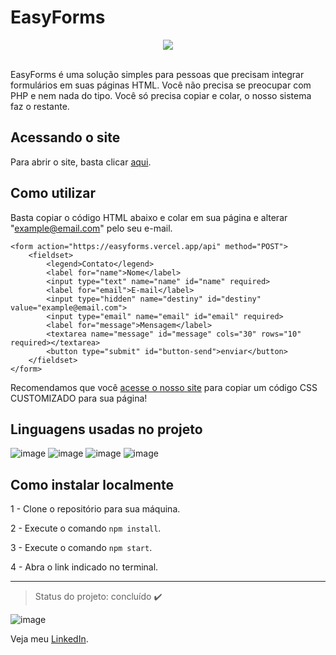 # EasyForms

<div align="center">
  <img src="https://user-images.githubusercontent.com/79997705/120033081-7fe95400-bfd1-11eb-9489-efa3800116f6.png"/>
 </div>

</br>

EasyForms é uma solução simples para pessoas que precisam integrar formulários em suas páginas HTML. Você não precisa se preocupar com PHP e nem nada do tipo. Você só precisa copiar e colar, o nosso sistema faz o restante.

## Acessando o site
Para abrir o site, basta clicar [aqui](https://easyforms.vercel.app/).

## Como utilizar
Basta copiar o código HTML abaixo e colar em sua página e alterar "example@email.com" pelo seu e-mail.

```
<form action="https://easyforms.vercel.app/api" method="POST">
    <fieldset>
        <legend>Contato</legend>
        <label for="name">Nome</label>
        <input type="text" name="name" id="name" required>
        <label for="email">E-mail</label>
        <input type="hidden" name="destiny" id="destiny" value="example@email.com">
        <input type="email" name="email" id="email" required>
        <label for="message">Mensagem</label>
        <textarea name="message" id="message" cols="30" rows="10" required></textarea>
        <button type="submit" id="button-send">enviar</button>
    </fieldset>
</form>                  
```

Recomendamos que você [acesse o nosso site](https://easyforms.vercel.app/)
 para copiar um código CSS CUSTOMIZADO para sua página!
## Linguagens usadas no projeto 
![image](https://img.shields.io/badge/JavaScript-F7DF1E?style=for-the-badge&logo=javascript&logoColor=black) 
![image](https://img.shields.io/badge/HTML5-E34F26?style=for-the-badge&logo=html5&logoColor=white)
![image](https://img.shields.io/badge/CSS3-1572B6?style=for-the-badge&logo=css3&logoColor=white)
![image](https://img.shields.io/badge/Node.js-43853D?style=for-the-badge&logo=node.js&logoColor=white)

## Como instalar localmente
1 - Clone o repositório para sua máquina.

2 - Execute o comando `npm install`.

3 - Execute o comando `npm start`.

4 - Abra o link indicado no terminal.

 ***
> Status do projeto: concluído :heavy_check_mark:

 ![image](https://img.shields.io/badge/LinkedIn-0077B5?style=for-the-badge&logo=linkedin&logoColor=white) 
 
Veja meu [LinkedIn](https://www.linkedin.com/in/nathan-de-souza-silva-firmo/). 

